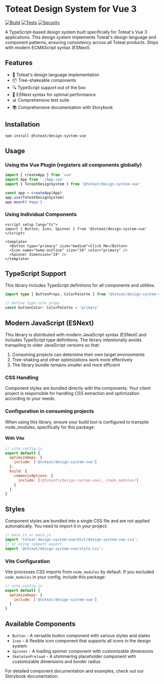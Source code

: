 # Toteat Design System for Vue 3

[![Build](https://img.shields.io/github/actions/workflow/status/toteat/design_system_vue/ci.yml?branch=main&label=build)](https://github.com/toteat/design_system_vue/actions/workflows/ci.yml)
[![Tests](https://img.shields.io/github/actions/workflow/status/toteat/design_system_vue/ci.yml?branch=main&label=tests)](https://github.com/toteat/design_system_vue/actions)
[![Security](https://img.shields.io/github/actions/workflow/status/toteat/design_system_vue/codeql.yml?branch=main&label=security)](https://github.com/toteat/design_system_vue/actions/workflows/codeql.yml)

A TypeScript-based design system built specifically for Toteat's Vue 3 applications. This design system implements Toteat's design language and component patterns, ensuring consistency across all Toteat products. Ships with modern ECMAScript syntax (ESNext).

## Features

- 🎨 Toteat's design language implementation
- 📦 Tree-shakeable components
- 🔍 TypeScript support out of the box
- 🚀 ESNext syntax for optimal performance
- 📊 Comprehensive test suite
- 📚 Comprehensive documentation with Storybook

## Installation

```bash
npm install @toteat/design-system-vue
```

## Usage

### Using the Vue Plugin (registers all components globally)

```js
import { createApp } from 'vue'
import App from './App.vue'
import { ToteatDesignSystem } from '@toteat/design-system-vue'

const app = createApp(App)
app.use(ToteatDesignSystem)
app.mount('#app')
```

### Using Individual Components

```vue
<script setup lang="ts">
import { Button, Icon, Spinner } from '@toteat/design-system-vue'
</script>

<template>
  <Button type="primary" size="medium">Click Me</Button>
  <Icon name="home-outline" size="24" color="primary" />
  <Spinner dimension="24" />
</template>
```

## TypeScript Support

This library includes TypeScript definitions for all components and utilities.

```ts
import type { ButtonProps, ColorPalette } from '@toteat/design-system-vue'

// Define type-safe props
const buttonColor: ColorPalette = 'primary'
```

## Modern JavaScript (ESNext)

This library is distributed with modern JavaScript syntax (ESNext) and includes TypeScript type definitions. The library intentionally avoids transpiling to older JavaScript versions so that:

1. Consuming projects can determine their own target environments
2. Tree-shaking and other optimizations work more effectively
3. The library bundle remains smaller and more efficient

### CSS Handling

Component styles are bundled directly with the components. Your client project is responsible for handling CSS extraction and optimization according to your needs.

### Configuration in consuming projects

When using this library, ensure your build tool is configured to transpile node_modules, specifically for this package:

#### With Vite

```js
// vite.config.js
export default {
  optimizeDeps: {
    include: ['@toteat/design-system-vue']
  },
  build: {
    commonjsOptions: {
      include: [/@toteat\/design-system-vue/, /node_modules/]
    }
  }
}
```

## Styles

Component styles are bundled into a single CSS file and are not applied automatically. You need to import it in your project:

```js
// main.ts or main.js
import 'toteat-design-system-vue/dist/design-system-vue.css';
// or using subpath export
import '@toteat/design-system-vue/style.css';
```

### Vite Configuration

Vite processes CSS imports from `node_modules` by default. If you excluded `node_modules` in your config, include this package:

```js
// vite.config.js
export default {
  optimizeDeps: {
    include: ['@toteat/design-system-vue']
  }
}
```

## Available Components

- `Button` - A versatile button component with various styles and states
- `Icon` - A flexible icon component that supports all icons in the design system
- `Spinner` - A loading spinner component with customizable dimensions
- `SkeletonPreload` - A shimmering placeholder component with customizable dimensions and border radius

For detailed component documentation and examples, check out our Storybook documentation.
